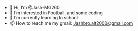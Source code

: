 - 👋 Hi, I’m @Jash-MG260
- 👀 I’m interested in Football, and some coding
- 🌱 I’m currently learning In school
- 📫 How to reach me my gmail: Jashbro.alt2000@gmail.com
<!---
Jash-MG260/Jash-MG260 is a ✨ special ✨ repository because its `README.md` (this file) appears on your GitHub profile.
You can click the Preview link to take a look at your changes.
--->
